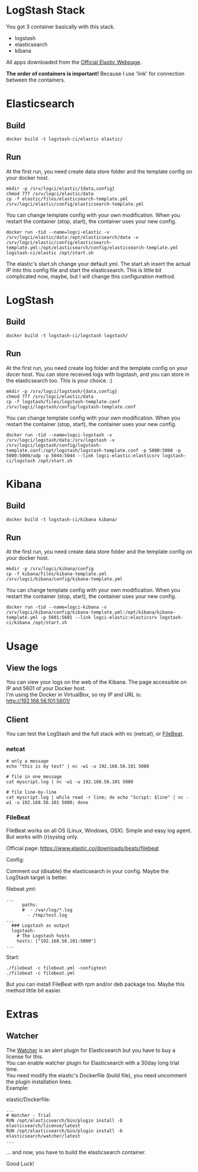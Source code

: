 # LogStash Stack

You got 3 container basically with this stack.

  - logstash
  - elasticsearch
  - kibana

All apps downloaded from the [Official Elastic Webpage](https://www.elastic.co/).


**The order of containers is important!** Because I use 'link' for connection between the containers.

# Elasticsearch

## Build

```
docker build -t logstash-ci/elastic elastic/
```

## Run

At the first run, you need create data store folder and the template config on your docker host.

```
mkdir -p /srv/logci/elastic/{data,config}
chmod 777 /srv/logci/elastic/data
cp -f elastic/files/elasticsearch-template.yml /srv/logci/elastic/config/elasticsearch-template.yml
```

You can change template config with your own modification. When you restart the container (stop, start), the container uses your new config.

```
docker run -tid --name=logci-elastic -v /srv/logci/elastic/data:/opt/elasticsearch/data -v /srv/logci/elastic/config/elasticsearch-template.yml:/opt/elasticsearch/config/elasticsearch-template.yml logstash-ci/elastic /opt/start.sh
```

The elastic's start.sh change your default.yml. The start.sh insert the actual IP into this config file and start the elasticsearch. 
This is little bit complicated now, maybe, but I will change this configuration method.

# LogStash

## Build

```
docker build -t logstash-ci/logstash logstash/
```

## Run

At the first run, you need create log folder and the template config on your docer host. You can store received logs with logstash, and you can store in the elasticsearch too. This is your choice. :)

```
mkdir -p /srv/logci/logstash/{data,config}
chmod 777 /srv/logci/elastic/data
cp -f logstash/files/logstash-template.conf /srv/logci/logstash/config/logstash-template.conf
```

You can change template config with your own modification. When you restart the container (stop, start), the container uses your new config.

```
docker run -tid --name=logci-logstash -v /srv/logci/logstash/data:/srv/logstash -v /srv/logci/logstash/config/logstash-template.conf:/opt/logstash/logstash-template.conf -p 5000:5000 -p 5000:5000/udp -p 5044:5044 --link logci-elastic:elasticsrv logstash-ci/logstash /opt/start.sh
```

# Kibana

## Build

```
docker build -t logstash-ci/kibana kibana/
```

## Run

At the first run, you need create data store folder and the template config on your docker host.

```
mkdir -p /srv/logci/kibana/config
cp -f kibana/files/kibana-template.yml /srv/logci/kibana/config/kibana-template.yml
```

You can change template config with your own modification. When you restart the container (stop, start), the container uses your new config.

```
docker run -tid --name=logci-kibana -v /srv/logci/kibana/config/kibana-template.yml:/opt/kibana/kibana-template.yml -p 5601:5601 --link logci-elastic:elasticsrv logstash-ci/kibana /opt/start.sh
```

# Usage

## View the logs

You can view your logs on the web of the Kibana. The page accessible on IP and 5601 of your Docker host.  
I'm using the Docker in VirtualBox, so my IP and URL is: http://192.168.56.101:5601/

## Client

You can test the LogStash and the full stack with nc (netcat), or [FileBeat](https://www.elastic.co/downloads/beats/filebeat).

### netcat

```
# only a message
echo "this is my test" | nc -w1 -u 192.168.56.101 5000

# file in one message
cat myscript.log | nc -w1 -u 192.168.56.101 5000

# file line-by-line 
cat myscript.log | while read -r line; do echo "Script: $line" | nc -w1 -u 192.168.56.101 5000; done
```

### FileBeat

FileBeat works on all OS (Linux, Windows, OSX). Simple and easy log agent. But works with (r)syslog only.

Official page: https://www.elastic.co/downloads/beats/filebeat

Config:

Comment out (disable) the elasticsearch in your config. Maybe the LogStash target is better.

filebeat.yml:

```
...
      paths:
      #  - /var/log/*.log
        - /tmp/test.log
...
  ### Logstash as output
  logstash:
    # The Logstash hosts
    hosts: ["192.168.56.101:5000"]
...
```

Start:

```
./filebeat -c filebeat.yml -configtest
./filebeat -c filebeat.yml
```

But you can install FileBeat with rpm and/or deb package too. Maybe this method little bit easier.


# Extras

## Watcher

The [Watcher](https://www.elastic.co/products/watcher) is an alert plugin for Elasticsearch but you have to buy a license for this.  
You can enable watcher plugin for Elasticsearch with a 30day long trial time.  
You need modify the elastic's Dockerfile (build file), you need uncomment the plugin installation lines.  
Example:  

elastic/Dockerfile:

```
...
# Watcher - Trial
RUN /opt/elasticsearch/bin/plugin install -b elasticsearch/license/latest
RUN /opt/elasticsearch/bin/plugin install -b elasticsearch/watcher/latest
...
```

... and now, you have to build the elasticsearch container.





Good Luck!
